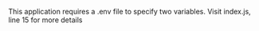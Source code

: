 This application requires a .env file to specify two variables.
Visit index.js, line 15 for more details